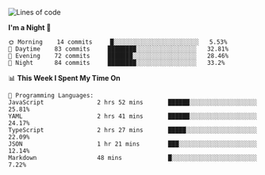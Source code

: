 <!--START_SECTION:waka-->
![Lines of code](https://img.shields.io/badge/From%20Hello%20World%20I%27ve%20Written-506289%20lines%20of%20code-blue)

**I'm a Night 🦉** 

```text
🌞 Morning    14 commits     █░░░░░░░░░░░░░░░░░░░░░░░░   5.53% 
🌆 Daytime    83 commits     ████████░░░░░░░░░░░░░░░░░   32.81% 
🌃 Evening    72 commits     ███████░░░░░░░░░░░░░░░░░░   28.46% 
🌙 Night      84 commits     ████████░░░░░░░░░░░░░░░░░   33.2%

```


📊 **This Week I Spent My Time On** 

```text
💬 Programming Languages: 
JavaScript               2 hrs 52 mins       ██████░░░░░░░░░░░░░░░░░░░   25.81% 
YAML                     2 hrs 41 mins       ██████░░░░░░░░░░░░░░░░░░░   24.17% 
TypeScript               2 hrs 27 mins       █████░░░░░░░░░░░░░░░░░░░░   22.09% 
JSON                     1 hr 21 mins        ███░░░░░░░░░░░░░░░░░░░░░░   12.14% 
Markdown                 48 mins             █░░░░░░░░░░░░░░░░░░░░░░░░   7.22%

```


<!--END_SECTION:waka-->

